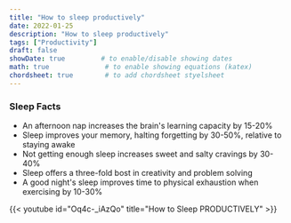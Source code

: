 ```yaml
---
title: "How to sleep productively"
date: 2022-01-25
description: "How to sleep productively"
tags: ["Productivity"]
draft: false
showDate: true         # to enable/disable showing dates
math: true              # to enable showing equations (katex)
chordsheet: true        # to add chordsheet styelsheet
---
```


### Sleep Facts
* An afternoon nap increases the brain's learning capacity by 15-20%
* Sleep improves your memory, halting forgetting by 30-50%, relative to staying awake
* Not getting enough sleep increases sweet and salty cravings by 30-40%
* Sleep offers a three-fold bost in creativity and problem solving
* A good night's sleep improves time to physical exhaustion when exercising by 10-30%

{{< youtube id="Oq4c-_iAzQo" title="How to Sleep PRODUCTIVELY" >}}


